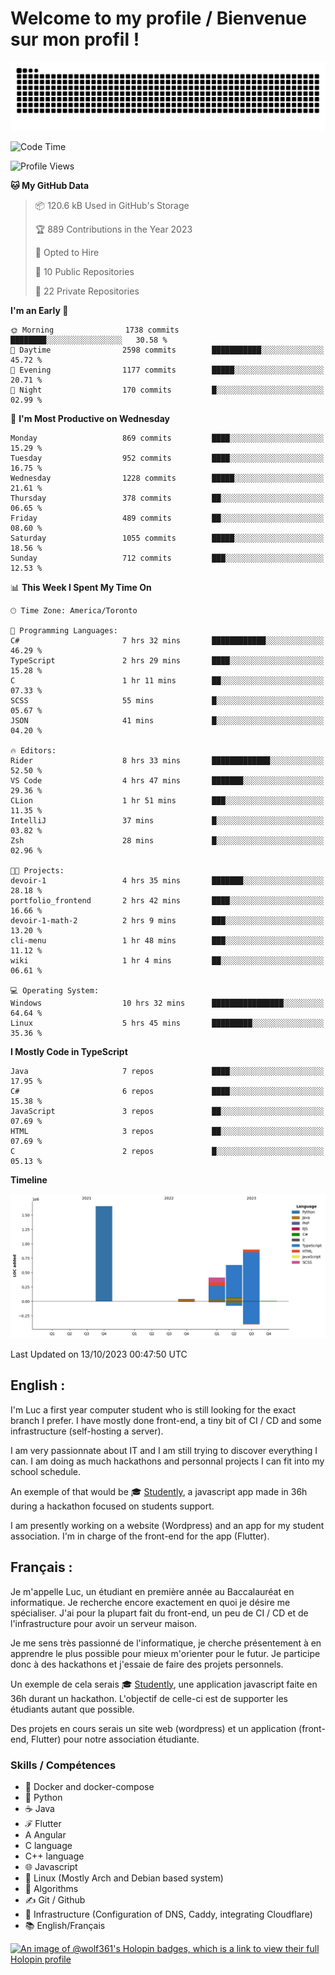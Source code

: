 # Welcome to my profile / Bienvenue sur mon profil !

![snake gif](https://github.com/wolf-361/wolf-361/blob/output/github-contribution-grid-snake.svg)

<!--START_SECTION:waka-->
![Code Time](http://img.shields.io/badge/Code%20Time-407%20hrs%2056%20mins-blue)

![Profile Views](http://img.shields.io/badge/Profile%20Views-0-blue)

**🐱 My GitHub Data** 

> 📦 120.6 kB Used in GitHub's Storage 
 > 
> 🏆 889 Contributions in the Year 2023
 > 
> 💼 Opted to Hire
 > 
> 📜 10 Public Repositories 
 > 
> 🔑 22 Private Repositories 
 > 
**I'm an Early 🐤** 

```text
🌞 Morning                1738 commits        ████████░░░░░░░░░░░░░░░░░   30.58 % 
🌆 Daytime                2598 commits        ███████████░░░░░░░░░░░░░░   45.72 % 
🌃 Evening                1177 commits        █████░░░░░░░░░░░░░░░░░░░░   20.71 % 
🌙 Night                  170 commits         █░░░░░░░░░░░░░░░░░░░░░░░░   02.99 % 
```
📅 **I'm Most Productive on Wednesday** 

```text
Monday                   869 commits         ████░░░░░░░░░░░░░░░░░░░░░   15.29 % 
Tuesday                  952 commits         ████░░░░░░░░░░░░░░░░░░░░░   16.75 % 
Wednesday                1228 commits        █████░░░░░░░░░░░░░░░░░░░░   21.61 % 
Thursday                 378 commits         ██░░░░░░░░░░░░░░░░░░░░░░░   06.65 % 
Friday                   489 commits         ██░░░░░░░░░░░░░░░░░░░░░░░   08.60 % 
Saturday                 1055 commits        █████░░░░░░░░░░░░░░░░░░░░   18.56 % 
Sunday                   712 commits         ███░░░░░░░░░░░░░░░░░░░░░░   12.53 % 
```


📊 **This Week I Spent My Time On** 

```text
🕑︎ Time Zone: America/Toronto

💬 Programming Languages: 
C#                       7 hrs 32 mins       ████████████░░░░░░░░░░░░░   46.29 % 
TypeScript               2 hrs 29 mins       ████░░░░░░░░░░░░░░░░░░░░░   15.28 % 
C                        1 hr 11 mins        ██░░░░░░░░░░░░░░░░░░░░░░░   07.33 % 
SCSS                     55 mins             █░░░░░░░░░░░░░░░░░░░░░░░░   05.67 % 
JSON                     41 mins             █░░░░░░░░░░░░░░░░░░░░░░░░   04.20 % 

🔥 Editors: 
Rider                    8 hrs 33 mins       █████████████░░░░░░░░░░░░   52.50 % 
VS Code                  4 hrs 47 mins       ███████░░░░░░░░░░░░░░░░░░   29.36 % 
CLion                    1 hr 51 mins        ███░░░░░░░░░░░░░░░░░░░░░░   11.35 % 
IntelliJ                 37 mins             █░░░░░░░░░░░░░░░░░░░░░░░░   03.82 % 
Zsh                      28 mins             █░░░░░░░░░░░░░░░░░░░░░░░░   02.96 % 

🐱‍💻 Projects: 
devoir-1                 4 hrs 35 mins       ███████░░░░░░░░░░░░░░░░░░   28.18 % 
portfolio_frontend       2 hrs 42 mins       ████░░░░░░░░░░░░░░░░░░░░░   16.66 % 
devoir-1-math-2          2 hrs 9 mins        ███░░░░░░░░░░░░░░░░░░░░░░   13.20 % 
cli-menu                 1 hr 48 mins        ███░░░░░░░░░░░░░░░░░░░░░░   11.12 % 
wiki                     1 hr 4 mins         ██░░░░░░░░░░░░░░░░░░░░░░░   06.61 % 

💻 Operating System: 
Windows                  10 hrs 32 mins      ████████████████░░░░░░░░░   64.64 % 
Linux                    5 hrs 45 mins       █████████░░░░░░░░░░░░░░░░   35.36 % 
```

**I Mostly Code in TypeScript** 

```text
Java                     7 repos             ████░░░░░░░░░░░░░░░░░░░░░   17.95 % 
C#                       6 repos             ████░░░░░░░░░░░░░░░░░░░░░   15.38 % 
JavaScript               3 repos             ██░░░░░░░░░░░░░░░░░░░░░░░   07.69 % 
HTML                     3 repos             ██░░░░░░░░░░░░░░░░░░░░░░░   07.69 % 
C                        2 repos             █░░░░░░░░░░░░░░░░░░░░░░░░   05.13 % 
```



**Timeline**

![Lines of Code chart](https://raw.githubusercontent.com/wolf-361/wolf-361/main/assets/bar_graph.png)


 Last Updated on 13/10/2023 00:47:50 UTC
<!--END_SECTION:waka-->

## English : 

I'm Luc a first year computer student who is still looking for the exact branch I prefer. I have mostly done front-end, a tiny bit of CI / CD and some infrastructure (self-hosting a server).

I am very passionnate about IT and I am still trying to discover everything I can. I am doing as much hackathons and personnal projects I can fit into my school schedule.

An exemple of that would be 🎓 [Studently](https://github.com/wolf-361/Studently-CodeJam12), a javascript app made in 36h during a hackathon focused on students support.

I am presently working on a website (Wordpress) and an app for my student association. I'm in charge of the front-end for the app (Flutter).

## Français :

Je m'appelle Luc, un étudiant en première année au Baccalauréat en informatique. Je recherche encore exactement en quoi je désire me spécialiser. J'ai pour la plupart fait du front-end, un peu de CI / CD et de l'infrastructure pour avoir un serveur maison.

Je me sens très passionné de l'informatique, je cherche présentement à en apprendre le plus possible pour mieux m'orienter pour le futur. Je participe donc à des hackathons et j'essaie de faire des projets personnels.

Un exemple de cela serais 🎓 [Studently](https://github.com/wolf-361/Studently-CodeJam12), une application javascript faite en 36h durant un hackathon. L'objectif de celle-ci est de supporter les étudiants autant que possible.

Des projets en cours serais un site web (wordpress) et un application (front-end, Flutter) pour notre association étudiante.

###  Skills / Compétences

* 🐋 Docker and docker-compose
* 🐍 Python
* ☕ Java
* ℱ Flutter
* A Angular
* C language
* C++ language
* 🌐 Javascript
* 🐧 Linux (Mostly Arch and Debian based system)
* 🧩 Algorithms
* ✍️ Git / Github
* 📜 Infrastructure (Configuration of DNS, Caddy, integrating Cloudflare)
* 📚 English/Français

[![An image of @wolf361's Holopin badges, which is a link to view their full Holopin profile](https://holopin.me/wolf361)](https://holopin.io/@wolf361)


